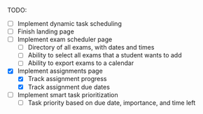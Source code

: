 TODO:
- [ ] Implement dynamic task scheduling
- [ ] Finish landing page
- [ ] Implement exam scheduler page
    - [ ] Directory of all exams, with dates and times
    - [ ] Ability to select all exams that a student wants to add
    - [ ] Ability to export exams to a calendar
- [x] Implement assignments page
    - [x] Track assignment progress
    - [x] Track assignment due dates
- [ ] Implement smart task prioritization
    - [ ] Task priority based on due date, importance, and time left